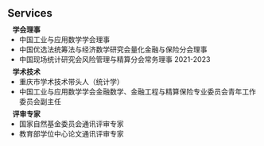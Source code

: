 <h1 id="services"></h1>

<h2 style="margin: 60px 0px 10px;">Services</h2>

<h4 style="margin:0 10px 0;">学会理事</h4>

<ul style="margin:0 0 5px;">
  <li><autocolor>中国工业与应用数学学会理事</autocolor></li>
  <li><autocolor>中国优选法统筹法与经济数学研究会量化金融与保险分会理事</autocolor></li>
  <li><autocolor>中国现场统计研究会风险管理与精算分会常务理事 2021-2023</autocolor></li>
</ul>

<h4 style="margin:0 10px 0;">学术技术</h4>

<ul style="margin:0 0 5px;">
  <li>重庆市学术技术带头人（统计学）</li>
  <li>中国工业与应用数学学会金融数学、金融工程与精算保险专业委员会青年工作委员会副主任</li>
</ul>

<h4 style="margin:0 10px 0;">评审专家</h4>

<ul style="margin:0 0 5px;">
  <li>国家自然基金委员会通讯评审专家</li>
  <li>教育部学位中心论文通讯评审专家</li>
</ul>
